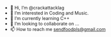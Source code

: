 - 👋 Hi, I’m @crackattacklag
- 👀 I’m interested in Coding and Music.
- 🌱 I’m currently learning C++
- 💞️ I’m looking to collaborate on ...
- 📫 How to reach me sendfoodpls@gmail.com

<!---
crackattacklag/crackattacklag is a ✨ special ✨ repository because its `README.md` (this file) appears on your GitHub profile.
You can click the Preview link to take a look at your changes.
--->
